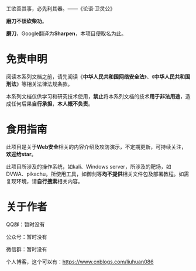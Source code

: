 工欲善其事，必先利其器。——《论语·卫灵公》

**磨刀不误砍柴功**。

**磨刀**，Google翻译为**Sharpen**，本项目便取名为此。



# 免责申明

阅读本系列文档之前，请先阅读《**中华人民共和国网络安全法**》、《**中华人民共和国刑法**》等相关法律法规条款。

本系列文档仅供学习和研究技术使用，**禁止**将本系列文档的技术**用于非法用途**，造成任何后果**自行承担**，**本人概不负责**。



# 食用指南

此项目是关于**Web安全**相关的内容介绍及攻防演示，不定期更新，可持续关注，**欢迎给star**。

此项目所涉及的操作系统，如kali、Windows server，所涉及的靶场，如DVWA、pikachu，所使用工具，如御剑等**均不提供**相关文件包及部署教程。如需复现环境，请**自行搜索**相关内容。



# 关于作者

QQ群：暂时没有

公众号：暂时没有

微信群：暂时没有

个人博客，这个可以有：https://www.cnblogs.com/liuhuan086

